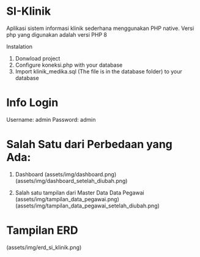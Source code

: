 # SI-Klinik
Aplikasi sistem informasi klinik sederhana menggunakan PHP native. Versi php yang digunakan adalah versi PHP 8 

Instalation
1. Donwload project
2. Configure koneksi.php with your database
3. Import klinik_medika.sql (The file is in the database folder) to your database

# Info Login
Username: admin
Password: admin

# Salah Satu dari Perbedaan yang Ada:
1. Dashboard
(assets/img/dashboard.png)
(assets/img/dashboard_setelah_diubah.png)

2. Salah satu tampilan dari Master Data
Data Pegawai
(assets/img/tampilan_data_pegawai.png)
(assets/img/tampilan_data_pegawai_setelah_diubah.png)

# Tampilan ERD
(assets/img/erd_si_klinik.png)